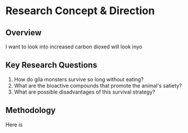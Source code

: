 # Research Concept & Direction

## Overview

I want to look into increased carbon dioxed will look  inyo 

## Key Research Questions

1.   How do gila monsters survive so long without eating?
2.   What are the bioactive compounds that promote the animal's satiety?
3.   What are possible disadvantages of this survival strategy? 

## Methodology

Here is 